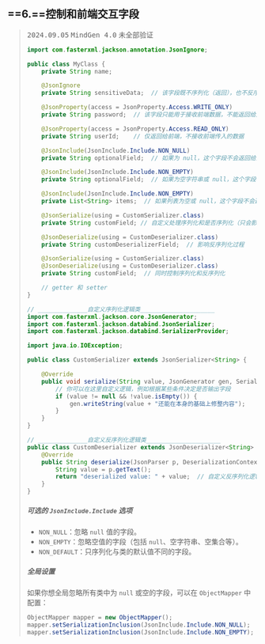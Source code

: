 ## ==6.==控制和前端交互字段

> <kbd>2024.09.05</kbd> <kbd>MindGen 4.0</kbd> <kbd>未全部验证 </kbd>
>
> ```java
> import com.fasterxml.jackson.annotation.JsonIgnore;
>
> public class MyClass {
>     private String name;
>
>     @JsonIgnore
>     private String sensitiveData;  // 该字段既不序列化（返回），也不反序列化（接收）。
>
>     @JsonProperty(access = JsonProperty.Access.WRITE_ONLY)
>     private String password;  // 该字段只能用于接收前端数据，不能返回给前端
>
>     @JsonProperty(access = JsonProperty.Access.READ_ONLY)
>     private String userId;    // 仅返回给前端，不接收前端传入的数据
>
>     @JsonInclude(JsonInclude.Include.NON_NULL)
>     private String optionalField;  // 如果为 null，这个字段不会返回给前端
>
>     @JsonInclude(JsonInclude.Include.NON_EMPTY)
>     private String optionalField;  // 如果为空字符串或 null，这个字段不会返回给前端
>
>     @JsonInclude(JsonInclude.Include.NON_EMPTY)
>     private List<String> items;  // 如果列表为空或 null，这个字段不会返回给前端
>
>     @JsonSerialize(using = CustomSerializer.class)
>     private String customField; // 自定义处理序列化和是否序列化（只会影响序列化）
>
>     @JsonDeserialize(using = CustomDeserializer.class)
>     private String customDeserializerField;  // 影响反序列化过程
>
>     @JsonSerialize(using = CustomSerializer.class)
>     @JsonDeserialize(using = CustomDeserializer.class)
>     private String customField;  // 同时控制序列化和反序列化
>
>     // getter 和 setter
> }
>
> // ______________自定义序列化逻辑类_____________________
> import com.fasterxml.jackson.core.JsonGenerator;
> import com.fasterxml.jackson.databind.JsonSerializer;
> import com.fasterxml.jackson.databind.SerializerProvider;
>
> import java.io.IOException;
>
> public class CustomSerializer extends JsonSerializer<String> {
>
>     @Override
>     public void serialize(String value, JsonGenerator gen, SerializerProvider serializers) throws IOException {
>         // 你可以在这里自定义逻辑，例如根据某些条件决定是否输出字段
>         if (value != null && !value.isEmpty()) {
>             gen.writeString(value + "还能在本身的基础上修整内容");
>         }
>     }
> }
>
> // ______________自定义反序列化逻辑类_____________________
> public class CustomDeserializer extends JsonDeserializer<String> {
>     @Override
>     public String deserialize(JsonParser p, DeserializationContext ctxt) throws IOException {
>         String value = p.getText();
>         return "deserialized value: " + value;  // 自定义反序列化逻辑
>     }
> }
>
> ```
>
> ##### 可选的 `JsonInclude.Include` 选项
>
> - `NON_NULL`：忽略 `null` 值的字段。
> - `NON_EMPTY`：忽略空值的字段（包括 `null`、空字符串、空集合等）。
> - `NON_DEFAULT`：只序列化与类的默认值不同的字段。
>
> ##### 全局设置
>
> 如果你想全局忽略所有类中为 `null` 或空的字段，可以在 `ObjectMapper` 中配置：
>
> ```java
> ObjectMapper mapper = new ObjectMapper();
> mapper.setSerializationInclusion(JsonInclude.Include.NON_NULL);  // 忽略所有 null 字段
> mapper.setSerializationInclusion(JsonInclude.Include.NON_EMPTY); // 忽略所有空字段
> ```
>
>


